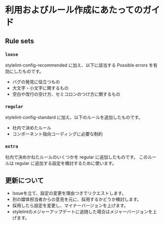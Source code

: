 # 利用およびルール作成にあたってのガイド

## Rule sets

### `loose`
stylelint-config-recommended に加え、以下に該当する Possible errors を有効にしたものです。

* バグの発見に役立つもの
* 大文字・小文字に関するもの
* 空白や改行の空け方、セミコロンのつけ方に関するもの

### `regular`
stylelint-config-standard に加え、以下のルールを追加したものです。

* 社内で決めたルール
* コンポーネント指向コーディングに必要な制約

### `extra`
社内で決めかねたルールのいくつかを regular に追加したものです。
このルールは regular に追加する設定を検討するために使います。

## 更新について
* Issueを立て、設定の変更を理由つきでリクエストします。
* 別の媒体担当者からの意見を元に、採用するかどうか検討します。
* 採用したら設定を変更し、マイナーバージョンを上げます。
* stylelintのメジャーアップデートに追随した場合はメジャーバージョンを上げます。
